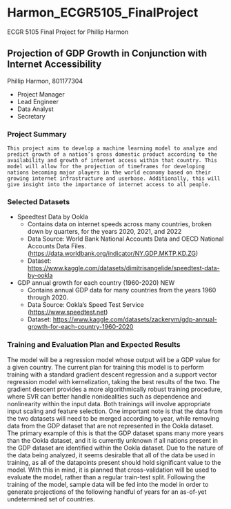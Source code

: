 # Harmon_ECGR5105_FinalProject
 ECGR 5105 Final Project for Phillip Harmon

## Projection of GDP Growth in Conjunction with Internet Accessibility
Phillip Harmon, 801177304 
 - Project Manager
 - Lead Engineer
 - Data Analyst
 - Secretary
### Project Summary
	This project aims to develop a machine learning model to analyze and predict growth of a nation’s gross domestic product according to the availability and growth of internet access within that country. This model will allow for the projection of timeframes for developing nations becoming major players in the world economy based on their growing internet infrastructure and userbase. Additionally, this will give insight into the importance of internet access to all people.
### Selected Datasets
 - Speedtest Data by Ookla
   - Contains data on internet speeds across many countries, broken down by quarters, for the years 2020, 2021, and 2022
   - Data Source: World Bank National Accounts Data and OECD National Accounts Data Files. (https://data.worldbank.org/indicator/NY.GDP.MKTP.KD.ZG)
   - Dataset: https://www.kaggle.com/datasets/dimitrisangelide/speedtest-data-by-ookla 
 - GDP annual growth for each country (1960-2020) NEW
   - Contains annual GDP data for many countries from the years 1960 through 2020.
   - Data Source: Ookla’s Speed Test Service (https://www.speedtest.net) 
   - Dataset: https://www.kaggle.com/datasets/zackerym/gdp-annual-growth-for-each-country-1960-2020 
### Training and Evaluation Plan and Expected Results
The model will be a regression model whose output will be a GDP value for a given country. The current plan for training this model is to perform training with a standard gradient descent regression and a support vector regression model with kernelization, taking the best results of the two. The gradient descent provides a more algorithmically robust training procedure, where SVR can better handle nonidealities such as dependence and nonlinearity within the input data.
Both trainings will involve appropriate input scaling and feature selection. One important note is that the data from the two datasets will need to be merged according to year, while removing data from the GDP dataset that are not represented in the Ookla dataset. The primary example of this is that the GDP dataset spans many more years than the Ookla dataset, and it is currently unknown if all nations present in the GDP dataset are identified within the Ookla dataset.
Due to the nature of the data being analyzed, it seems desirable that all of the data be used in training, as all of the datapoints present should hold significant value to the model. With this in mind, it is planned that cross-validation will be used to evaluate the model, rather than a regular train-test split.
Following the training of the model, sample data will be fed into the model in order to generate projections of the following handful of years for an as-of-yet undetermined set of countries.